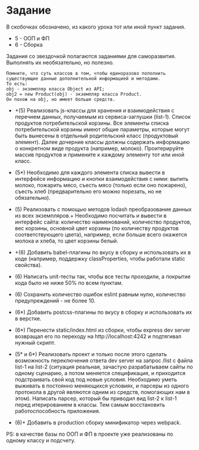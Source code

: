 # Задание

В скобочках обозначено, из какого урока тот или иной пункт задания.
* 5 - ООП и ФП
* 6 - Сборка

Задания со звездочкой полагаются заданиями для саморазвития.
Выполнять их необязательно, но полезно.

    Помните, что суть классов в том, чтобы единоразово пополнить
    существующие данные дополнительной информацией и методами.
    То есть:
    obj - экземпляр класса Object из API;
    obj2 = new Product(obj) - экземпляр класса Product.
    Он похож на obj, но имеет больше средств.

* +(5) Реализовать js-классы для хранения и взаимодействия с перечнем данных,
получаемым из сервиса-заглушки (list-1). Список продуктов потребительской корзины.
Все элементы списка потребительской корзины имеют общие параметры, которые
могут быть вынесены в отдельный родительский класс (продуктовый элемент).
Далее дочерние классы должны содержать информацию о конкретном виде продукта
(например, молоко). Проитерируйте массив продуктов и примените к каждому элементу тот или иной класс.

* (5*) Необходимо для каждого элемента списка вывести в интерфейсе
информацию и кнопки взаимодействия с ними: выпить молоко, пожарить мясо, съесть мясо
(только если оно пожарено), съесть хлеб (предварительно его можно порезать, но не обязательно).

* (5) Реализовать с помощью методов lodash преобразование данных из всех экземпляров.+
Необходимо посчитать и вывести в интерфейс сайта: количество наименований,
количество продуктов, вес корзины, основной цвет корзины
(по количеству продуктов соответствующего цвета),
например, если больше всего окажется молока и хлеба, то цвет корзины белый.

* +(6) Добавить babel-плагины по вкусу в сборку и использовать их в коде
(например, поддержку classProperties, чтобы работали static свойства).

* (6) Написать unit-тесты так, чтобы все тесты проходили,
а покрытие кода было не ниже 50% по всем пунктам.

* (6) Сохранить количество ошибок eslint равным нулю,
количество предупреждений - не более 10.

* (6*) Добавить postcss-плагины по вкусу в сборку и использовать их в верстке.

* (6*) Перенести static/index.html из сборки, чтобы express dev server
возвращал его по переходу на http://localhost:4242 и подтягивал нужный скрипт.

* (5* и 6*) Реализовать проект и только после этого сделать возможность переключения
ответа dev server на запрос /list с файла list-1 на list-2
(ситуация реальная, зачастую разрабатываем сайты по одному сценарию, а потом
меняется спецификация, и приходится подстраивать свой код под новые условия. Необходимо
уметь выживать в постоянно меняющихся условиях, и парсеры из одного протокола в другой
являются одним из средств, помогающих нам в этом). Написать парсер,
который бы приводил вид list-2 к list-1 перед итерированием в классы.
Тем самым восстановить работоспособность приложения.

* (6)+ Добавить в production сборку минификатор через webpack.




PS: в качестве базы по ООП и ФП в проекте уже реализованы по одному классу и подсчету.